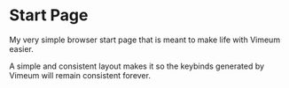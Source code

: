 # Start Page

My very simple browser start page that is meant to make life with Vimeum easier.

A simple and consistent layout makes it so the keybinds generated by Vimeum will remain consistent forever.
